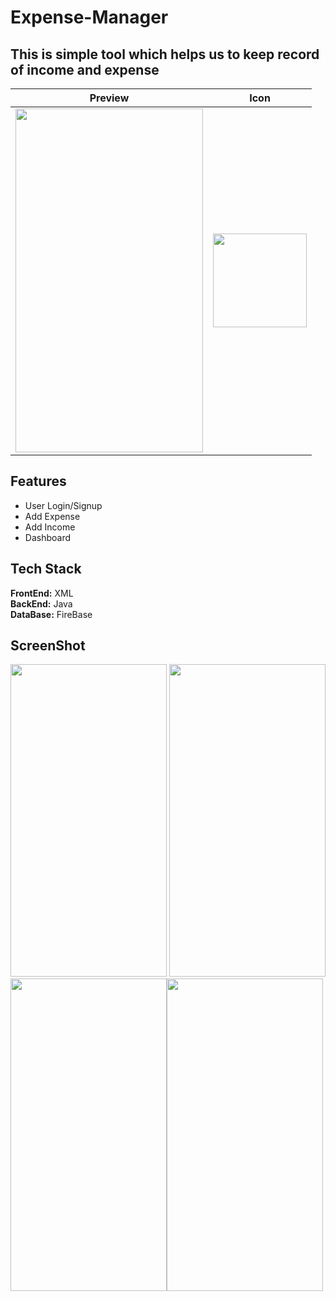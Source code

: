 # Expense-Manager
## This is simple tool which helps us to keep record of income and expense 
|Preview |Icon|
|--------|----|
|<img src="https://user-images.githubusercontent.com/89351750/180611276-0c77aee3-121a-4687-b852-632fde4696f8.gif"  width="300" height="550">      | <img src = "https://user-images.githubusercontent.com/89351750/180611406-8efec387-5374-4b2e-ab64-7d12cee5e568.png" width="150" height="150">|

## Features
* User Login/Signup
* Add Expense
* Add Income
* Dashboard 
## Tech Stack
__FrontEnd:__ XML
<br>
__BackEnd:__ Java
<br>
__DataBase:__ FireBase
## ScreenShot
 <img src = "https://user-images.githubusercontent.com/89351750/180611819-1b212991-acd2-4810-bcb9-edd7a7fe3465.jpg" height="500" width="250">       <img src = "https://user-images.githubusercontent.com/89351750/180611824-133a223a-3be0-4a9e-9d7f-2cab8e5b66a1.jpg" height="500" width="250">        <img src = "https://user-images.githubusercontent.com/89351750/180611823-0a1c36d3-2ad6-478f-b3f5-88c36f680672.jpg" height="500" width="250"><img src = "https://user-images.githubusercontent.com/89351750/180611829-0f4be25a-8c02-4e1d-96f6-4c925d6eff00.jpg" height="500" width="250">



